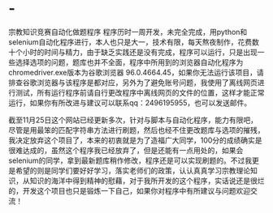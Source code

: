 # -
宗教知识竞赛自动化做题程序
程序历时一周开发，未完全完成，用python和selenium自动化程序进行，本人也只是大一，技术有限，每天熬夜制作，花费数十个小时的时间与精力，由于缺乏实践还是没有完成，程序可以运行，只是出现一些选择选项的问题，题库也并不全面，程序中所用到的浏览器自动化程序为chromedriver.exe版本为谷歌浏览器 96.0.4664.45，如果你无法运行该项目，请排查谷歌浏览器与该程序是都对应，另外为了避免账号问题，我使用了离线网页进行测试，所有运行程序前请自行更改程序中离线网页的文件的位置，这样才能正常运行，如果你有所改进与建议可以联系qq：2496195955，也可以发送邮件。



截至11月25日这个网站已经更新多次，针对与脚本与自动化程序，能力有限吧，尽管是用最笨的匹配字符串方法进行刷题，然后也经不住更改题库与选项的摧残，我决定放弃这个项目了，本来的初衷就是为了造福广大同学，100分的成绩确实是很难达成的，虽然这个程序我已经放弃了，但是还能有一点用处的，如果会selenium的同学，拿到最新题库稍作修改，程序还是可以实现刷题的。不过我更是希望的则是同学们要好好学习，落实老师们的政策，认认真真学习宗教理论知识，从知识的海洋中得到精神的慰藉，对于我所开发的这个程序，实话说还是很烂的，开发这个项目也只是锻炼一下自己，如果你对程序中有所建议与问题欢迎交流！
